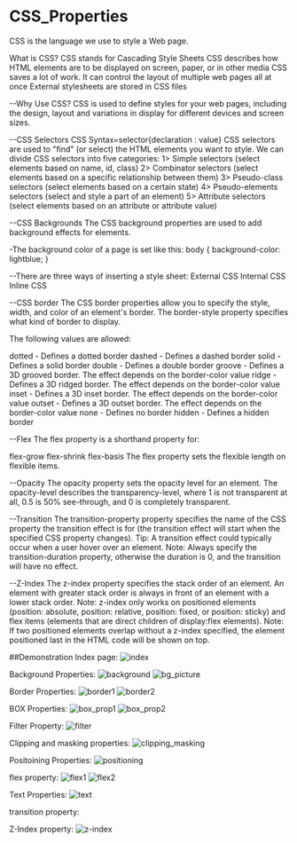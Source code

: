 # CSS_Properties
CSS is the language we use to style a Web page.

What is CSS?
CSS stands for Cascading Style Sheets
CSS describes how HTML elements are to be displayed on screen, paper, or in other media
CSS saves a lot of work. It can control the layout of multiple web pages all at once
External stylesheets are stored in CSS files

--Why Use CSS?
CSS is used to define styles for your web pages, including the design, layout and variations in display for different devices and screen sizes.


--CSS Selectors
CSS Syntax=selector{declaration : value}
CSS selectors are used to "find" (or select) the HTML elements you want to style.
We can divide CSS selectors into five categories:
      1> Simple selectors (select elements based on name, id, class)
      2> Combinator selectors (select elements based on a specific relationship between them)
      3> Pseudo-class selectors (select elements based on a certain state)
      4> Pseudo-elements selectors (select and style a part of an element)
      5> Attribute selectors (select elements based on an attribute or attribute value)

--CSS Backgrounds
The CSS background properties are used to add background effects for elements.

-The background color of a page is set like this:
body {
  background-color: lightblue;
}

--There are three ways of inserting a style sheet:
External CSS
Internal CSS
Inline CSS

--CSS border
The CSS border properties allow you to specify the style, width, and color of an element's border.
The border-style property specifies what kind of border to display.

The following values are allowed:

dotted - Defines a dotted border
dashed - Defines a dashed border
solid - Defines a solid border
double - Defines a double border
groove - Defines a 3D grooved border. The effect depends on the border-color value
ridge - Defines a 3D ridged border. The effect depends on the border-color value
inset - Defines a 3D inset border. The effect depends on the border-color value
outset - Defines a 3D outset border. The effect depends on the border-color value
none - Defines no border
hidden - Defines a hidden border

--Flex
The flex property is a shorthand property for:

flex-grow
flex-shrink
flex-basis
The flex property sets the flexible length on flexible items.

--Opacity
The opacity property sets the opacity level for an element.
The opacity-level describes the transparency-level, where 1 is not transparent at all, 0.5 is 50% see-through, and 0 is completely transparent.

--Transition
The transition-property property specifies the name of the CSS property the transition effect is for (the transition effect will start when the specified CSS property changes).
Tip: A transition effect could typically occur when a user hover over an element.
Note: Always specify the transition-duration property, otherwise the duration is 0, and the transition will have no effect.

--Z-Index
The z-index property specifies the stack order of an element.
An element with greater stack order is always in front of an element with a lower stack order.
Note: z-index only works on positioned elements (position: absolute, position: relative, position: fixed, or position: sticky) and flex items (elements that are direct children of display:flex elements).
Note: If two positioned elements overlap without a z-index specified, the element positioned last in the HTML code will be shown on top.

##Demonstration
Index page:
![index](https://user-images.githubusercontent.com/88648906/130120907-ba3115c3-e882-4fbf-8ef8-017d8969f8eb.PNG)

Background Properties:
![background](https://user-images.githubusercontent.com/88648906/130121095-0433de65-d557-4e90-ba9d-9dcd98a5c4ed.PNG)
![bg_picture](https://user-images.githubusercontent.com/88648906/130121120-71cf3514-7866-4728-a3d9-7007d60ac9c3.PNG)

Border Properties:
![border1](https://user-images.githubusercontent.com/88648906/130121188-8dfc36bc-6fb5-4b77-b247-09f67efb1721.PNG)
![border2](https://user-images.githubusercontent.com/88648906/130121223-bdd8acb1-2b25-4a22-b038-a62ebefb2bc2.PNG)

BOX Properties:
![box_prop1](https://user-images.githubusercontent.com/88648906/130121365-b70526bf-f01b-46b7-a6c6-c47f8811635b.PNG)
![box_prop2](https://user-images.githubusercontent.com/88648906/130121397-808c1196-e5f9-4346-b00b-db78f4910616.PNG)

Filter Property:
![filter](https://user-images.githubusercontent.com/88648906/130121476-797601f0-dc85-4f2c-8e10-623f1aa14e1d.PNG)

Clipping and masking properties:
![clipping_masking](https://user-images.githubusercontent.com/88648906/130121637-3bfec3cc-3c90-4a38-a60a-635f2372b0a3.PNG)

Positoining Properties:
![positioning](https://user-images.githubusercontent.com/88648906/130121724-248881e9-6c96-4670-aa21-abc071896b63.PNG)

flex property:
![flex1](https://user-images.githubusercontent.com/88648906/130121798-a9c9df76-a039-4618-bb6d-7d531f2ccd8b.PNG)
![flex2](https://user-images.githubusercontent.com/88648906/130121837-eb68730d-1922-4af7-81e8-05eaf350c52d.PNG)

Text Properties:
![text](https://user-images.githubusercontent.com/88648906/130121872-8a263714-e0eb-4088-9314-8f6d4616af8f.PNG)

transition property:

Z-Index property:
![z-index](https://user-images.githubusercontent.com/88648906/130122020-389ccd82-efef-40ec-bba3-754b1651aac4.PNG)

